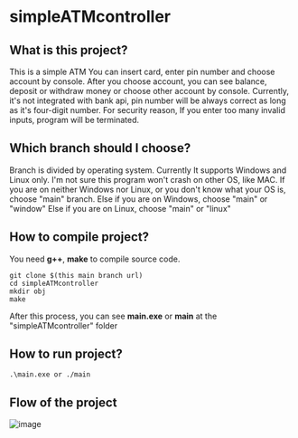 # simpleATMcontroller

## What is this project?
This is a simple ATM
You can insert card, enter pin number and choose account by console.
After you choose account, you can see balance, deposit or withdraw money or choose other account by console.
Currently, it's not integrated with bank api, pin number will be always correct as long as it's four-digit number.
For security reason, If you enter too many invalid inputs, program will be terminated.

## Which branch should I choose?
Branch is divided by operating system.
Currently It supports Windows and Linux only. I'm not sure this program won't crash on other OS, like MAC.
If you are on neither Windows nor Linux, or you don't know what your OS is, choose "main" branch.
Else if you are on Windows, choose "main" or "window"
Else if you are on Linux, choose "main" or "linux"

## How to compile project?
You need <b>g++</b>, <b>make</b> to compile source code.

    git clone $(this main branch url)
    cd simpleATMcontroller
    mkdir obj
    make
After this process, you can see <b>main.exe</b> or <b>main</b> at the "simpleATMcontroller" folder

## How to run project?
    .\main.exe or ./main

## Flow of the project
![image](https://user-images.githubusercontent.com/102952766/162131033-8c96c0ee-6930-4148-8750-dca1ddbecb42.png)
